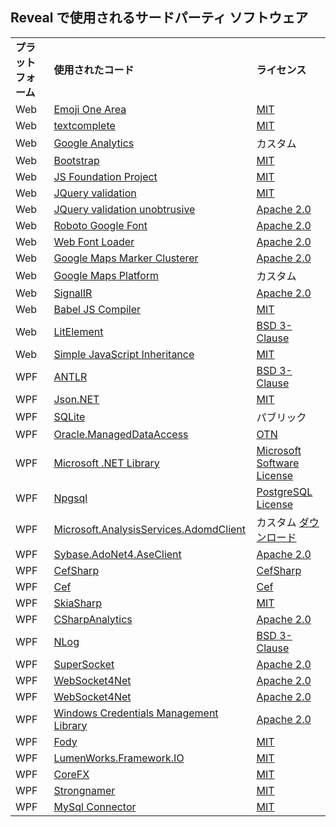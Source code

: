 ## Reveal で使用されるサードパーティ ソフトウェア

|              |                                                                                                               |                                                                                                            |
| ------------ | ------------------------------------------------------------------------------------------------------------- | ---------------------------------------------------------------------------------------------------------- |
| **プラットフォーム** | **使用されたコード**                                                                                                 | **ライセンス**                                                                                                |
| Web          | [Emoji One Area](https://github.com/mervick/emojionearea)                                                     | [MIT](https://opensource.org/licenses/mit-license.html)                                                    |
| Web          | [textcomplete](https://github.com/yuku/jquery-textcomplete)                                                   | [MIT](https://opensource.org/licenses/mit-license.html)                                                    |
| Web          | [Google Analytics](https://marketingplatform.google.com/about/analytics/terms/us/)                            | カスタム                                                                                                     |
| Web          | [Bootstrap](https://github.com/twbs/bootstrap)                                                                | [MIT](https://opensource.org/licenses/mit-license.html)                                                    |
| Web          | [JS Foundation Project](https://jquery.org/license/)                                                          | [MIT](https://opensource.org/licenses/mit-license.html)                                                    |
| Web          | [JQuery validation](https://github.com/jquery-validation)                                                     | [MIT](https://opensource.org/licenses/mit-license.html)                                                    |
| Web          | [JQuery validation unobtrusive](https://github.com/aspnet/jquery-validation-unobtrusive/)                     | [Apache 2.0](https://opensource.org/licenses/apache2.0.php)                                                |
| Web          | [Roboto Google Font](https://fonts.google.com/specimen/Roboto)                                                | [Apache 2.0](https://opensource.org/licenses/apache2.0.php)                                                |
| Web          | [Web Font Loader](https://github.com/typekit/webfontloader)                                                   | [Apache 2.0](https://opensource.org/licenses/apache2.0.php)                                                |
| Web          | [Google Maps Marker Clusterer](https://github.com/googlemaps/js-marker-clusterer)                             | [Apache 2.0](https://opensource.org/licenses/apache2.0.php)                                                |
| Web          | [Google Maps Platform](https://cloud.google.com/maps-platform/terms/?&sign=0)                                 | カスタム                                                                                                     |
| Web          | [SignalIR](https://github.com/aspnet/SignalR)                                                                 | [Apache 2.0](https://opensource.org/licenses/apache2.0.php)                                                |
| Web          | [Babel JS Compiler](https://github.com/babel/babel)                                                           | [MIT](https://opensource.org/licenses/mit-license.html)                                                    |
| Web          | [LitElement](https://github.com/Polymer/lit-element)                                                          | [BSD 3-Clause](https://opensource.org/licenses/BSD-3-Clause)                                                    |
| Web          | [Simple JavaScript Inheritance](https://johnresig.com/blog/simple-javascript-inheritance/)                    | [MIT](https://opensource.org/licenses/mit-license.html)                                                    |
| WPF          | [ANTLR](https://github.com/antlr/antlr4)                                                                      | [BSD 3-Clause](https://opensource.org/licenses/BSD-3-Clause)                                               |
| WPF          | [Json.NET](https://www.newtonsoft.com/json)                                                                   | [MIT](https://opensource.org/licenses/mit-license.html)                                                    |
| WPF          | [SQLite](https://www.sqlite.org/copyright.html)                                                               | パブリック                                                                                                     |
| WPF          | [Oracle.ManagedDataAccess](https://www.nuget.org/packages/Oracle.ManagedDataAccess)                             | [OTN](https://www.oracle.com/downloads/licenses/distribution-license.html)                                 |
| WPF          | [Microsoft .NET Library](https://www.microsoft.com/net/dotnet_library_license.htm)                            | [Microsoft Software License](https://www.microsoft.com/net/dotnet_library_license.htm)                     |
| WPF          | [Npgsql](https://github.com/npgsql/npgsql)| [PostgreSQL License](https://github.com/npgsql/npgsql/blob/master/LICENSE)|
| WPF | [Microsoft.AnalysisServices.AdomdClient](https://www.nuget.org/packages/Microsoft.AnalysisServices.AdomdClient.retail.amd64/) | カスタム [ダウンロード](https://go.microsoft.com/fwlink/?linkid=852895) |
| WPF          | [Sybase.AdoNet4.AseClient](https://www.nuget.org/packages/AdoNetCore.AseClient/) | [Apache 2.0](https://opensource.org/licenses/apache2.0.php)                                              |
| WPF          | [CefSharp](https://github.com/cefsharp/cefsharp)                                                              | [CefSharp](https://raw.githubusercontent.com/cefsharp/cef-binary/master/LICENSE.txt)                       |
| WPF          | [Cef](https://github.com/chromiumembedded/cef)                                                                | [Cef](https://raw.githubusercontent.com/cefsharp/cef-binary/master/LICENSE.txt)                            |
| WPF          | [SkiaSharp](https://github.com/mono/SkiaSharp)                                                                | [MIT](https://opensource.org/licenses/mit-license.html)                                                    |
| WPF          | [CSharpAnalytics](https://github.com/AttackPattern/CSharpAnalytics)                                           | [Apache 2.0](https://opensource.org/licenses/apache2.0.php)                                                |
| WPF          | [NLog](https://github.com/NLog/NLog)                                                                          | [BSD 3-Clause](https://opensource.org/licenses/BSD-3-Clause)                                               |
| WPF          | [SuperSocket](https://github.com/kerryjiang/SuperSocket)                                                      | [Apache 2.0](https://opensource.org/licenses/apache2.0.php)                                                |
| WPF          | [WebSocket4Net](https://github.com/kerryjiang/WebSocket4Net)                                                  | [Apache 2.0](https://opensource.org/licenses/apache2.0.php)                                                |
| WPF          | [WebSocket4Net](https://github.com/kerryjiang/WebSocket4Net)                                                  | [Apache 2.0](https://opensource.org/licenses/apache2.0.php)                                                |
| WPF          | [Windows Credentials Management Library](https://archive.codeplex.com/?p=credentialmanagement)                | [Apache 2.0](https://opensource.org/licenses/apache2.0.php)                                                |
| WPF          | [Fody](https://github.com/Fody/Fody)                                                                          | [MIT](https://opensource.org/licenses/mit-license.html)                                                    |
| WPF          | [LumenWorks.Framework.IO](https://www.codeproject.com/Articles/9258/A-Fast-CSV-Reader)                        | [MIT](https://opensource.org/licenses/mit-license.html)                                                    |
| WPF          | [CoreFX](https://github.com/dotnet/corefx)                                                                    | [MIT](https://opensource.org/licenses/mit-license.html)                                                    |
| WPF          | [Strongnamer](https://github.com/dsplaisted/strongnamer)                                                      | [MIT](https://opensource.org/licenses/mit-license.html)                                                    |
| WPF | [MySql Connector](https://github.com/mysql-net/MySqlConnector) | [MIT](https://opensource.org/licenses/mit-license.html)                                                    |
